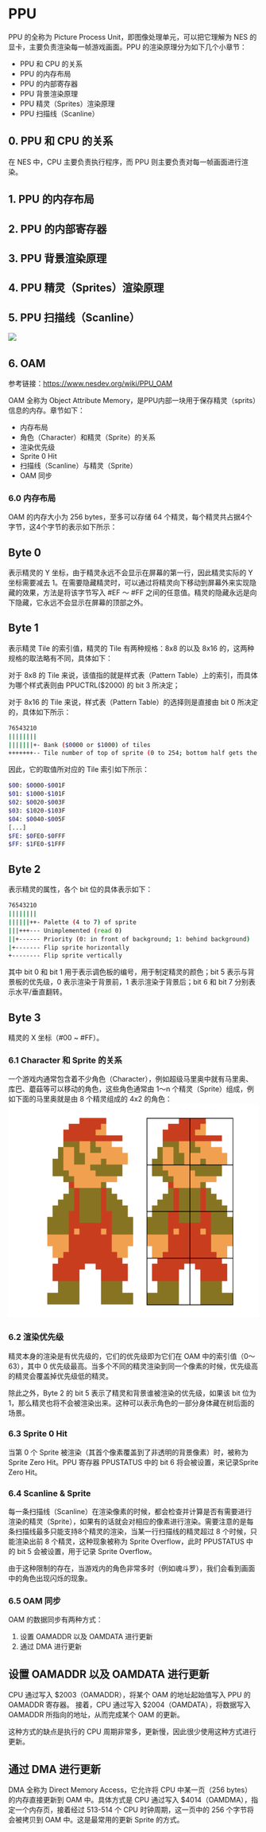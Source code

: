 # PPU
PPU 的全称为 Picture Process Unit，即图像处理单元，可以把它理解为 NES 的显卡，主要负责渲染每一帧游戏画面。PPU 的渲染原理分为如下几个小章节：
- PPU 和 CPU 的关系
- PPU 的内存布局
- PPU 的内部寄存器
- PPU 背景渲染原理
- PPU 精灵（Sprites）渲染原理
- PPU 扫描线（Scanline）

## 0. PPU 和 CPU 的关系
在 NES 中，CPU 主要负责执行程序，而 PPU 则主要负责对每一帧画面进行渲染。

## 1. PPU 的内存布局

## 2. PPU 的内部寄存器
## 3. PPU 背景渲染原理
## 4. PPU 精灵（Sprites）渲染原理
## 5. PPU 扫描线（Scanline）
![](https://www.nesdev.org/w/images/default/4/4f/Ppu.svg)

## 6. OAM
参考链接：https://www.nesdev.org/wiki/PPU_OAM

OAM 全称为 Object Attribute Memory，是PPU内部一块用于保存精灵（sprits）信息的内存。章节如下：
- 内存布局
- 角色（Character）和精灵（Sprite）的关系
- 渲染优先级
- Sprite 0 Hit
- 扫描线（Scanline）与精灵（Sprite）
- OAM 同步

### 6.0 内存布局
OAM 的内存大小为 256 bytes，至多可以存储 64 个精灵，每个精灵共占据4个字节，这4个字节的表示如下所示：

Byte 0
---
表示精灵的 Y 坐标，由于精灵永远不会显示在屏幕的第一行，因此精灵实际的 Y 坐标需要减去 1。在需要隐藏精灵时，可以通过将精灵向下移动到屏幕外来实现隐藏的效果，方法是将该字节写入 #EF ～ #FF 之间的任意值。精灵的隐藏永远是向下隐藏，它永远不会显示在屏幕的顶部之外。

Byte 1
---
表示精灵 Tile 的索引值，精灵的 Tile 有两种规格：8x8 的以及 8x16 的，这两种规格的取法略有不同，具体如下：

对于 8x8 的 Tile 来说，该值指的就是样式表（Pattern Table）上的索引，而具体为哪个样式表则由 PPUCTRL($2000) 的 bit 3 所决定；

对于 8x16 的 Tile 来说，样式表（Pattern Table）的选择则是直接由 bit 0 所决定的，具体如下所示：

```bash
76543210
||||||||
|||||||+- Bank ($0000 or $1000) of tiles
+++++++-- Tile number of top of sprite (0 to 254; bottom half gets the next tile)
```

因此，它的取值所对应的 Tile 索引如下所示：

```bash
$00: $0000-$001F
$01: $1000-$101F
$02: $0020-$003F
$03: $1020-$103F
$04: $0040-$005F
[...]
$FE: $0FE0-$0FFF
$FF: $1FE0-$1FFF
```

Byte 2
---
表示精灵的属性，各个 bit 位的具体表示如下：
```bash
76543210
||||||||
||||||++- Palette (4 to 7) of sprite
|||+++--- Unimplemented (read 0)
||+------ Priority (0: in front of background; 1: behind background)
|+------- Flip sprite horizontally
+-------- Flip sprite vertically
```
其中 bit 0 和 bit 1 用于表示调色板的编号，用于制定精灵的颜色；bit 5 表示与背景板的优先级，0 表示渲染于背景前，1 表示渲染于背景后；bit 6 和 bit 7 分别表示水平/垂直翻转。

Byte 3
---
精灵的 X 坐标（#00 ~ #FF）。

### 6.1 Character 和 Sprite 的关系
一个游戏内通常包含着不少角色（Character），例如超级马里奥中就有马里奥、库巴、蘑菇等可以移动的角色，这些角色通常由 1～n 个精灵（Sprite）组成，例如下面的马里奥就是由 8 个精灵组成的 4x2 的角色：
![](image/马里奥组成.png)

### 6.2 渲染优先级
精灵本身的渲染是有优先级的，它们的优先级即为它们在 OAM 中的索引值（0～63），其中 0 优先级最高。当多个不同的精灵渲染到同一个像素的时候，优先级高的精灵会覆盖掉优先级低的精灵。

除此之外，Byte 2 的 bit 5 表示了精灵和背景谁被渲染的优先级，如果该 bit 位为 1，那么精灵也将不会被渲染出来。这种可以表示角色的一部分身体藏在树后面的场景。

### 6.3 Sprite 0 Hit
当第 0 个 Sprite 被渲染（其首个像素覆盖到了非透明的背景像素）时，被称为Sprite Zero Hit。PPU 寄存器 PPUSTATUS 中的 bit 6 将会被设置，来记录Sprite Zero Hit。

### 6.4 Scanline & Sprite
每一条扫描线（Scanline）在渲染像素的时候，都会检查并计算是否有需要进行渲染的精灵（Sprite），如果有的话就会对相应的像素进行渲染。需要注意的是每条扫描线最多只能支持8个精灵的渲染，当某一行扫描线的精灵超过 8 个时候，只能渲染出前 8 个精灵，这种现象被称为 Sprite  Overflow，此时 PPUSTATUS 中的 bit 5 会被设置，用于记录 Sprite Overflow。

由于这种限制的存在，当游戏内的角色非常多时（例如魂斗罗），我们会看到画面中的角色出现闪烁的现象。

### 6.5 OAM 同步
OAM 的数据同步有两种方式：
1. 设置 OAMADDR 以及 OAMDATA 进行更新
2. 通过 DMA 进行更新

设置 OAMADDR 以及 OAMDATA 进行更新
---
CPU 通过写入 $2003（OAMADDR），将某个 OAM 的地址起始值写入 PPU 的 OAMADDR 寄存器。
接着，CPU 通过写入 $2004（OAMDATA），将数据写入 OAMADDR 所指向的地址，从而完成某个 OAM 的更新。

这种方式的缺点是执行的 CPU 周期非常多，更新慢，因此很少使用这种方式进行更新。

通过 DMA 进行更新
---
DMA 全称为 Direct Memory Access，它允许将 CPU 中某一页（256 bytes）的内存直接更新到 OAM 中。具体方式是 CPU 通过写入 $4014（OAMDMA），指定一个内存页，接着经过 513-514 个 CPU 时钟周期，这一页中的 256 个字节将会被拷贝到 OAM 中。这是最常用的更新 Sprite 的方式。 